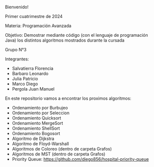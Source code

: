 Bienvenido!

Primer cuatrimestre de 2024

Materia: Programación Avanzada

Objetivo: Demostrar mediante código (con el lenguaje de programación Java) los distintos algoritmos mostrados durante la cursada

Grupo N°3

Integrantes:
- Salvatierra Florencia
- Barbaro Leonardo
- Julia Patricio
- Marco Diego
- Pergola Juan Manuel

En este repositorio vamos a encontrar los proximos algoritmos:

- Ordenamiento por Burbujeo 
- Ordenamiento por Seleccion
- Ordenamiento Quicksort
- Ordenamiento MergeSort
- Ordenamiento ShellSort
- Ordenamiento Bogosort
- Algoritmo de Dijkstra
- Algoritmo de Floyd-Warshall
- Algoritmos de Coloreo (dentro de carpeta Grafos)
- Algoritmos de MST (dentro de carpeta Grafos)
- Priority Queue: https://github.com/diego856/hospital-priority-queue
